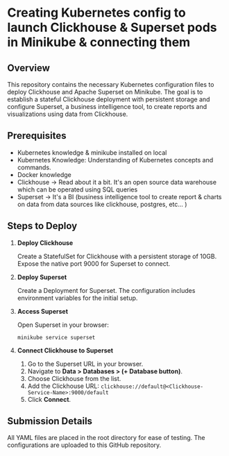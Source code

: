 <h1>Creating Kubernetes config to launch Clickhouse & Superset pods in Minikube & connecting them</h1>

<h2> Overview</h2>
<p>This repository contains the necessary Kubernetes configuration files to deploy Clickhouse and Apache Superset on Minikube. The goal is to establish a stateful Clickhouse deployment with persistent storage and configure Superset, a business intelligence tool, to create reports and visualizations using data from Clickhouse.</p>

<h2>Prerequisites</h2>
<ul>
    <li>Kubernetes knowledge & minikube installed on local</li>
    <li> Kubernetes Knowledge: Understanding of Kubernetes concepts and commands.</li>
    <li>Docker knowledge</li>
    <li>Clickhouse → Read about it a bit. It's an open source data warehouse which can be operated using SQL queries</li>
  <li>Superset → It's a BI (business intelligence tool to create report & charts on data from data sources like clickhouse, postgres, etc... )
</li>
</ul>

<h2> Steps to Deploy</h2>
<ol>
    <li><strong> Deploy Clickhouse</strong>
        <p>Create a StatefulSet for Clickhouse with a persistent storage of 10GB. Expose the native port 9000 for Superset to connect.</p>
    </li>
    <li><strong> Deploy Superset</strong>
        <p>Create a Deployment for Superset. The configuration includes environment variables for the initial setup.</p>
    </li>
    <li><strong> Access Superset</strong>
        <p>Open Superset in your browser:</p>
        <pre><code>minikube service superset</code></pre>
    </li>
    <li><strong> Connect Clickhouse to Superset</strong>
        <p>
            <ol>
                <li>Go to the Superset URL in your browser.</li>
                <li>Navigate to <strong>Data &gt; Databases &gt; (+ Database button)</strong>.</li>
                <li>Choose Clickhouse from the list.</li>
                <li>Add the Clickhouse URL: <code>clickhouse://default@&lt;Clickhouse-Service-Name&gt;:9000/default</code></li>
                <li>Click <strong>Connect</strong>.</li>
            </ol>
        </p>
    </li>
</ol>

<h2>Submission Details</h2>
<p>All YAML files are placed in the root directory for ease of testing. The configurations are uploaded to this GitHub repository.</p>

</body>
</html>

